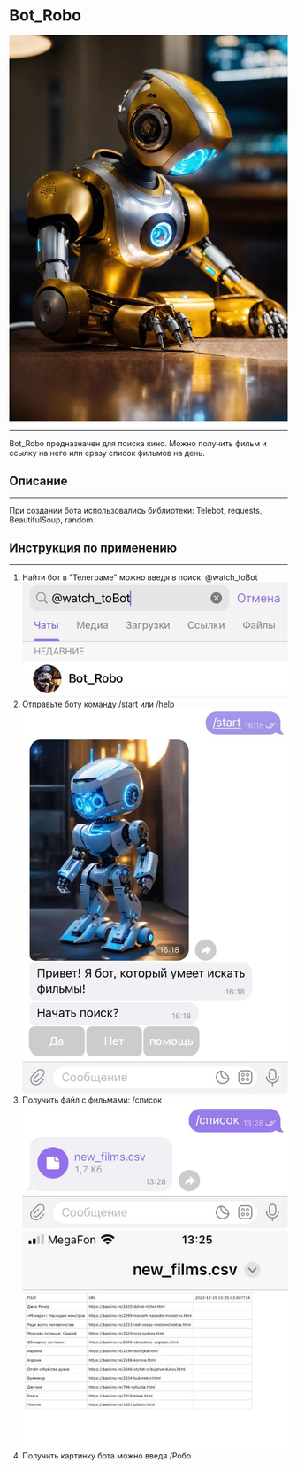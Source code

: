 # Bot_Robo
![картинка](img.jpg)
***
Bot_Robo предназначен для поиска кино. Можно получить фильм и ссылку на него или сразу список фильмов на день.

## Описание
***
При создании бота использовались библиотеки: Telebot, requests, BeautifulSoup, random.
## Инструкция по применению
***
1. Найти бот в "Телеграме" можно введя в поиск: @watch_toBot
![img](search.jpg)
2. Отправьте боту команду /start или /help
![img;-)](start.jpg)
3. Получить файл с фильмами: /список
![img00](list.jpg)
![im00g](dock.jpg)
4. Получить картинку бота можно введя /Робо